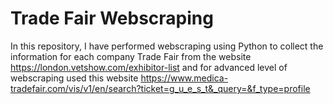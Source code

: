 # Trade Fair Webscraping

In this repository, I have performed webscraping using Python to collect the information for each company Trade Fair from the website https://london.vetshow.com/exhibitor-list and for advanced level of webscraping used this website https://www.medica-tradefair.com/vis/v1/en/search?ticket=g_u_e_s_t&_query=&f_type=profile
